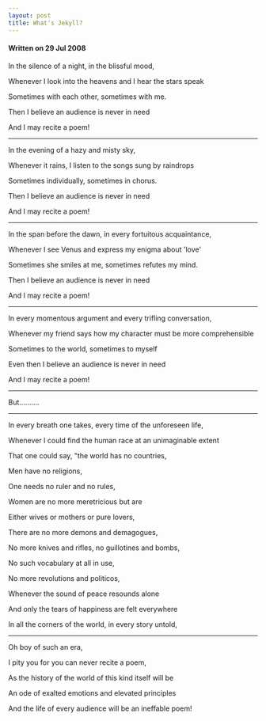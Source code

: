 ```yaml
---
layout: post
title: What's Jekyll?
---
```


#### Written on 29 Jul 2008

In the silence of a night, in the blissful mood,

Whenever I look into the heavens and I hear the stars speak

Sometimes with each other, sometimes with me.

Then I believe an audience is never in need

And I may recite a poem!
<hr></hr>
In the evening of a hazy and misty sky,

Whenever it rains, I listen to the songs sung by raindrops

Sometimes individually, sometimes in chorus.

Then I believe an audience is never in need

And I may recite a poem!
<hr></hr>
In the span before the dawn, in every fortuitous acquaintance,

Whenever I see Venus and express my enigma about 'love'

Sometimes she smiles at me, sometimes refutes my mind.

Then I believe an audience is never in need

And I may recite a poem!
<hr></hr>
In every momentous argument and every trifling conversation,

Whenever my friend says how my character must be more comprehensible

Sometimes to the world, sometimes to myself

Even then I believe an audience is never in need

And I may recite a poem!
<hr></hr>
But..........
<hr></hr>
In every breath one takes, every time of the unforeseen life,

Whenever I could find the human race at an unimaginable extent

That one could say, "the world has no countries,

Men have no religions,

One needs no ruler and no rules,

Women are no more meretricious but are

Either wives or mothers or pure lovers,

There are no more demons and demagogues,

No more knives and rifles, no guillotines and bombs,

No such vocabulary at all in use,

No more revolutions and politicos,

Whenever the sound of peace resounds alone

And only the tears of happiness are felt everywhere

In all the corners of the world, in every story untold,
<hr></hr>
Oh boy of such an era,

I pity you for you can never recite a poem,

As the history of the world of this kind itself will be

An ode of exalted emotions and elevated principles

And the life of every audience will be an ineffable poem!
